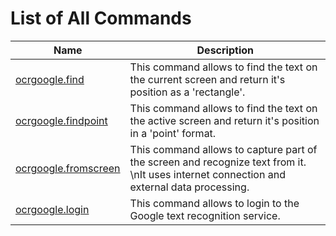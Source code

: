 
# List of All Commands

| Name | Description |
| ---- | ----------- |
| [ocrgoogle.find](https://github.com/G1ANT-Robot/G1ANT.Addon.Ocr.Google/blob/master/G1ANT.Addon.Ocr.Google/Commands/OcrGoogleFindCommand.md) | This command allows to find the text on the current screen and return it's position as a 'rectangle'. |
| [ocrgoogle.findpoint](https://github.com/G1ANT-Robot/G1ANT.Addon.Ocr.Google/blob/master/G1ANT.Addon.Ocr.Google/Commands/OcrGoogleFindPointCommand.md) | This command allows to find the text on the active screen and return it's position in a 'point' format.  |
| [ocrgoogle.fromscreen](https://github.com/G1ANT-Robot/G1ANT.Addon.Ocr.Google/blob/master/G1ANT.Addon.Ocr.Google/Commands/OcrGoogleFromScreenCommand.md) | This command allows to capture part of the screen and recognize text from it. \nIt uses internet connection and external data processing. |
| [ocrgoogle.login](https://github.com/G1ANT-Robot/G1ANT.Addon.Ocr.Google/blob/master/G1ANT.Addon.Ocr.Google/Commands/OcrGoogleLogin.md) | This command allows to login to the Google text recognition service. |
